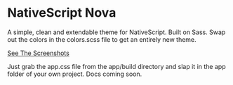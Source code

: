 # NativeScript Nova

A simple, clean and extendable theme for NativeScript. Built on Sass. Swap out the colors in the colors.scss file to get an entirely new theme.

[See The Screenshots](https://goo.gl/photos/y3RNGLTHsv6GrjEp7)

Just grab the app.css file from the app/build directory and slap it in the app folder of your own project. Docs coming soon.
